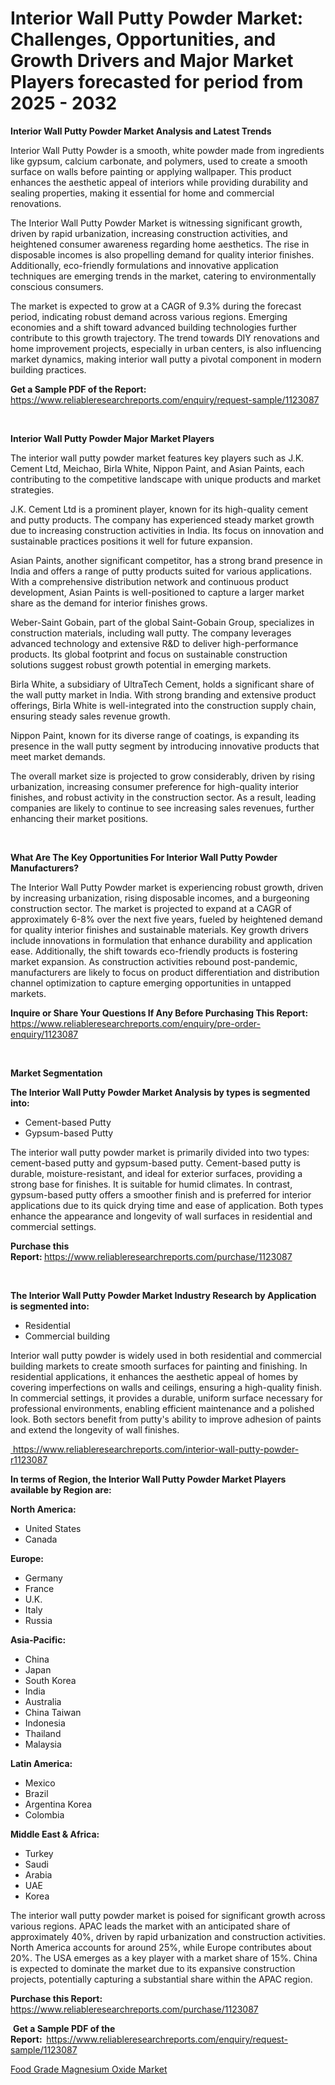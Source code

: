 <p><h1>Interior Wall Putty Powder Market: Challenges, Opportunities, and Growth Drivers and Major Market Players forecasted for period from 2025 - 2032</h1></p><p><strong>Interior Wall Putty Powder Market Analysis and Latest Trends</strong></p>
<p><p>Interior Wall Putty Powder is a smooth, white powder made from ingredients like gypsum, calcium carbonate, and polymers, used to create a smooth surface on walls before painting or applying wallpaper. This product enhances the aesthetic appeal of interiors while providing durability and sealing properties, making it essential for home and commercial renovations.</p><p>The Interior Wall Putty Powder Market is witnessing significant growth, driven by rapid urbanization, increasing construction activities, and heightened consumer awareness regarding home aesthetics. The rise in disposable incomes is also propelling demand for quality interior finishes. Additionally, eco-friendly formulations and innovative application techniques are emerging trends in the market, catering to environmentally conscious consumers.</p><p>The market is expected to grow at a CAGR of 9.3% during the forecast period, indicating robust demand across various regions. Emerging economies and a shift toward advanced building technologies further contribute to this growth trajectory. The trend towards DIY renovations and home improvement projects, especially in urban centers, is also influencing market dynamics, making interior wall putty a pivotal component in modern building practices.</p></p>
<p><strong>Get a Sample PDF of the Report:&nbsp;</strong> <a href="https://www.reliableresearchreports.com/enquiry/request-sample/1123087?utm_campaign=3360&utm_medium=2&utm_source=Github&utm_content=ia&utm_term=04042025&utm_id=interior-wall-putty-powder">https://www.reliableresearchreports.com/enquiry/request-sample/1123087</a></p>
<p>&nbsp;</p>
<p><strong>Interior Wall Putty Powder Major Market Players</strong></p>
<p><p>The interior wall putty powder market features key players such as J.K. Cement Ltd, Meichao, Birla White, Nippon Paint, and Asian Paints, each contributing to the competitive landscape with unique products and market strategies. </p><p>J.K. Cement Ltd is a prominent player, known for its high-quality cement and putty products. The company has experienced steady market growth due to increasing construction activities in India. Its focus on innovation and sustainable practices positions it well for future expansion. </p><p>Asian Paints, another significant competitor, has a strong brand presence in India and offers a range of putty products suited for various applications. With a comprehensive distribution network and continuous product development, Asian Paints is well-positioned to capture a larger market share as the demand for interior finishes grows.</p><p>Weber-Saint Gobain, part of the global Saint-Gobain Group, specializes in construction materials, including wall putty. The company leverages advanced technology and extensive R&D to deliver high-performance products. Its global footprint and focus on sustainable construction solutions suggest robust growth potential in emerging markets.</p><p>Birla White, a subsidiary of UltraTech Cement, holds a significant share of the wall putty market in India. With strong branding and extensive product offerings, Birla White is well-integrated into the construction supply chain, ensuring steady sales revenue growth.</p><p>Nippon Paint, known for its diverse range of coatings, is expanding its presence in the wall putty segment by introducing innovative products that meet market demands. </p><p>The overall market size is projected to grow considerably, driven by rising urbanization, increasing consumer preference for high-quality interior finishes, and robust activity in the construction sector. As a result, leading companies are likely to continue to see increasing sales revenues, further enhancing their market positions.</p></p>
<p>&nbsp;</p>
<p><strong>What Are The Key Opportunities For Interior Wall Putty Powder Manufacturers?</strong></p>
<p><p>The Interior Wall Putty Powder market is experiencing robust growth, driven by increasing urbanization, rising disposable incomes, and a burgeoning construction sector. The market is projected to expand at a CAGR of approximately 6-8% over the next five years, fueled by heightened demand for quality interior finishes and sustainable materials. Key growth drivers include innovations in formulation that enhance durability and application ease. Additionally, the shift towards eco-friendly products is fostering market expansion. As construction activities rebound post-pandemic, manufacturers are likely to focus on product differentiation and distribution channel optimization to capture emerging opportunities in untapped markets.</p></p>
<p><strong>Inquire or Share Your Questions If Any Before Purchasing This Report:</strong> <a href="https://www.reliableresearchreports.com/enquiry/pre-order-enquiry/1123087?utm_campaign=3360&utm_medium=2&utm_source=Github&utm_content=ia&utm_term=04042025&utm_id=interior-wall-putty-powder">https://www.reliableresearchreports.com/enquiry/pre-order-enquiry/1123087</a></p>
<p>&nbsp;</p>
<p><strong>Market Segmentation</strong></p>
<p><strong>The Interior Wall Putty Powder Market Analysis by types is segmented into:</strong></p>
<p><ul><li>Cement-based Putty</li><li>Gypsum-based Putty</li></ul></p>
<p><p>The interior wall putty powder market is primarily divided into two types: cement-based putty and gypsum-based putty. Cement-based putty is durable, moisture-resistant, and ideal for exterior surfaces, providing a strong base for finishes. It is suitable for humid climates. In contrast, gypsum-based putty offers a smoother finish and is preferred for interior applications due to its quick drying time and ease of application. Both types enhance the appearance and longevity of wall surfaces in residential and commercial settings.</p></p>
<p><strong>Purchase this Report:&nbsp;</strong><a href="https://www.reliableresearchreports.com/purchase/1123087?utm_campaign=3360&utm_medium=2&utm_source=Github&utm_content=ia&utm_term=04042025&utm_id=interior-wall-putty-powder">https://www.reliableresearchreports.com/purchase/1123087</a></p>
<p>&nbsp;</p>
<p><strong>The Interior Wall Putty Powder Market Industry Research by Application is segmented into:</strong></p>
<p><ul><li>Residential</li><li>Commercial building</li></ul></p>
<p><p>Interior wall putty powder is widely used in both residential and commercial building markets to create smooth surfaces for painting and finishing. In residential applications, it enhances the aesthetic appeal of homes by covering imperfections on walls and ceilings, ensuring a high-quality finish. In commercial settings, it provides a durable, uniform surface necessary for professional environments, enabling efficient maintenance and a polished look. Both sectors benefit from putty's ability to improve adhesion of paints and extend the longevity of wall finishes.</p></p>
<p><a href="https://www.reliableresearchreports.com/interior-wall-putty-powder-r1123087?utm_campaign=3360&utm_medium=2&utm_source=Github&utm_content=ia&utm_term=04042025&utm_id=interior-wall-putty-powder">&nbsp;https://www.reliableresearchreports.com/interior-wall-putty-powder-r1123087</a></p>
<p><strong>In terms of Region, the Interior Wall Putty Powder Market Players available by Region are:</strong></p>
<p>
    <p> <strong> North America: </strong>
        <ul>
            <li>United States</li>
            <li>Canada</li>
        </ul>
        </p> 
    <p> <strong> Europe: </strong>
        <ul>
            <li>Germany</li>
            <li>France</li>
            <li>U.K.</li>
            <li>Italy</li>
            <li>Russia</li>
        </ul>
        </p> 
    <p> <strong> Asia-Pacific: </strong>
        <ul>
            <li>China</li>
            <li>Japan</li>
            <li>South Korea</li>
            <li>India</li>
            <li>Australia</li>
            <li>China Taiwan</li>
            <li>Indonesia</li>
            <li>Thailand</li>
            <li>Malaysia</li>
        </ul>
        </p> 
    <p> <strong> Latin America: </strong>
        <ul>
            <li>Mexico</li>
            <li>Brazil</li>
            <li>Argentina Korea</li>
            <li>Colombia</li>
        </ul>
        </p> 
    <p> <strong> Middle East & Africa: </strong>
        <ul>
            <li>Turkey</li>
            <li>Saudi</li>
            <li>Arabia</li>
            <li>UAE</li>
            <li>Korea</li>
        </ul>
    </p>
    </p>
<p><p>The interior wall putty powder market is poised for significant growth across various regions. APAC leads the market with an anticipated share of approximately 40%, driven by rapid urbanization and construction activities. North America accounts for around 25%, while Europe contributes about 20%. The USA emerges as a key player with a market share of 15%. China is expected to dominate the market due to its expansive construction projects, potentially capturing a substantial share within the APAC region.</p></p>
<p><strong>Purchase this Report: </strong><a href="https://www.reliableresearchreports.com/purchase/1123087?utm_campaign=3360&utm_medium=2&utm_source=Github&utm_content=ia&utm_term=04042025&utm_id=interior-wall-putty-powder">https://www.reliableresearchreports.com/purchase/1123087</a></p>
<p>&nbsp;<strong>Get a Sample PDF of the Report:&nbsp;&nbsp;</strong><a href="https://www.reliableresearchreports.com/enquiry/request-sample/1123087?utm_campaign=3360&utm_medium=2&utm_source=Github&utm_content=ia&utm_term=04042025&utm_id=interior-wall-putty-powder">https://www.reliableresearchreports.com/enquiry/request-sample/1123087</a></p>
<p><strong></strong></p>
<p><p><a href="https://github.com/ijffseandy/Market-Research-Report-List-1/blob/main/food-grade-magnesium-oxide-market.md?utm_campaign=3360&utm_medium=2&utm_source=Github&utm_content=ia&utm_term=04042025&utm_id=interior-wall-putty-powder">Food Grade Magnesium Oxide Market</a></p></p>